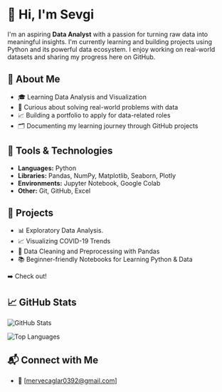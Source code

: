 # 👋 Hi, I'm Sevgi

I'm an aspiring **Data Analyst** with a passion for turning raw data into meaningful insights. I'm currently learning and building projects using Python and its powerful data ecosystem. I enjoy working on real-world datasets and sharing my progress here on GitHub.

## 📌 About Me
- 🎓 Learning Data Analysis and Visualization
- 🧠 Curious about solving real-world problems with data
- 📈 Building a portfolio to apply for data-related roles
- 🗂️ Documenting my learning journey through GitHub projects

## 🔧 Tools & Technologies
- **Languages:** Python
- **Libraries:** Pandas, NumPy, Matplotlib, Seaborn, Plotly
- **Environments:** Jupyter Notebook, Google Colab
- **Other:** Git, GitHub, Excel

## 🧪 Projects
- 📊 Exploratory Data Analysis.
- 📈 Visualizing COVID-19 Trends
- 🧹 Data Cleaning and Preprocessing with Pandas
- 📚 Beginner-friendly Notebooks for Learning Python & Data

➡️ Check out!

## 📈 GitHub Stats

![GitHub Stats]((https://github.com/mervecaglar0392/SevgiKhan/edit/main/README.md))

![Top Languages](https://github-readme-stats.vercel.app/api/top-langs/?username=yourusername&layout=compact)

## 📬 Connect with Me
- 📧 [mervecaglar0392@gmail.com]


